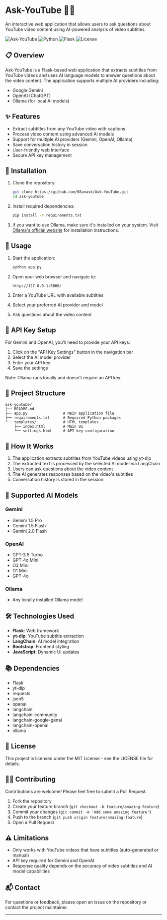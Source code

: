 # Ask-YouTube 🎥🤖

An interactive web application that allows users to ask questions about YouTube video content using AI-powered analysis of video subtitles.

![Ask-YouTube](https://img.shields.io/badge/Ask-YouTube-red)
![Python](https://img.shields.io/badge/Python-3.8+-blue)
![Flask](https://img.shields.io/badge/Flask-2.0+-green)
![License](https://img.shields.io/badge/License-MIT-yellow)

## 📋 Overview

Ask-YouTube is a Flask-based web application that extracts subtitles from YouTube videos and uses AI language models to answer questions about the video content. The application supports multiple AI providers including:

- Google Gemini
- OpenAI (ChatGPT)
- Ollama (for local AI models)

## ✨ Features

- Extract subtitles from any YouTube video with captions
- Process video content using advanced AI models
- Support for multiple AI providers (Gemini, OpenAI, Ollama)
- Save conversation history in session
- User-friendly web interface
- Secure API key management

## 🔧 Installation

1. Clone the repository:
   ```bash
   git clone https://github.com/08anask/Ask-YouTube.git
   cd ask-youtube
   ```

2. Install required dependencies:
   ```bash
   pip install -r requirements.txt
   ```

3. If you want to use Ollama, make sure it's installed on your system. Visit [Ollama's official website](https://ollama.ai/) for installation instructions.

## 🚀 Usage

1. Start the application:
   ```bash
   python app.py
   ```

2. Open your web browser and navigate to:
   ```
   http://127.0.0.1:5000/
   ```

3. Enter a YouTube URL with available subtitles
4. Select your preferred AI provider and model
5. Ask questions about the video content

## 🔑 API Key Setup

For Gemini and OpenAI, you'll need to provide your API keys:

1. Click on the "API Key Settings" button in the navigation bar
2. Select the AI model provider
3. Enter your API key
4. Save the settings

Note: Ollama runs locally and doesn't require an API key.

## 📂 Project Structure

```
ask-youtube/
├── README.md
├── app.py                # Main application file
├── requirements.txt      # Required Python packages
└── templates/            # HTML templates
    ├── index.html        # Main UI
    └── settings.html     # API key configuration
```

## 🧩 How It Works

1. The application extracts subtitles from YouTube videos using yt-dlp
2. The extracted text is processed by the selected AI model via LangChain
3. Users can ask questions about the video content
4. The AI generates responses based on the video's subtitles
5. Conversation history is stored in the session

## 🔄 Supported AI Models

### Gemini
- Gemini 1.5 Pro
- Gemini 1.5 Flash
- Gemini 2.0 Flash

### OpenAI
- GPT-3.5 Turbo
- GPT-4o Mini
- O3 Mini
- O1 Mini
- GPT-4o

### Ollama
- Any locally installed Ollama model

## 🛠️ Technologies Used

- **Flask**: Web framework
- **yt-dlp**: YouTube subtitle extraction
- **LangChain**: AI model integration
- **Bootstrap**: Frontend styling
- **JavaScript**: Dynamic UI updates

## 📚 Dependencies

- Flask
- yt-dlp
- requests
- json5
- openai
- langchain
- langchain-community
- langchain-google-genai
- langchain-openai
- ollama

## 📝 License

This project is licensed under the MIT License - see the LICENSE file for details.

## 👨‍💻 Contributing

Contributions are welcome! Please feel free to submit a Pull Request.

1. Fork the repository
2. Create your feature branch (`git checkout -b feature/amazing-feature`)
3. Commit your changes (`git commit -m 'Add some amazing feature'`)
4. Push to the branch (`git push origin feature/amazing-feature`)
5. Open a Pull Request

## ⚠️ Limitations

- Only works with YouTube videos that have subtitles (auto-generated or manual)
- API key required for Gemini and OpenAI
- Response quality depends on the accuracy of video subtitles and AI model capabilities

## 📬 Contact

For questions or feedback, please open an issue on the repository or contact the project maintainer.

----
